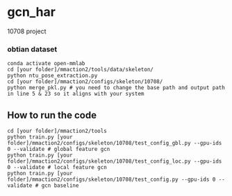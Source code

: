 # gcn_har

10708 project

### obtian dataset

```
conda activate open-mmlab
cd [your folder]/mmaction2/tools/data/skeleton/
python ntu_pose_extraction.py
cd [your folder]/mmaction2/configs/skeleton/10708/
python merge_pkl.py # you need to change the base path and output path in line 5 & 23 so it aligns with your system
```

<!-- 注意事项：
尽量每个在server git clone 自己的code base，避免大家的代码重复修改


open-mmlab 的mmdet mmaction mmpose 的路径都在本地，所以如果复制了code base的话，也最好复制环境并且把三个mm库指向自己的code base

数据位置：
/home/ubuntu/data

skeleton流程：
1. fasterrcnn for person detection进行目标检测
2.  每个bbox内选取17个点（17个headmap，最高的score作为点)，score之间的连接是固定的,由mmpose model决定（见下面例子）。但是可以根据每个点的score决定这个点是否存在
e.g
skeleton = [[15, 13], [13, 11], [16, 14], [14, 12], [11, 12],
                        [5, 11], [6, 12], [5, 6], [5, 7], [6, 8], [7, 9],
                        [8, 10], [1, 2], [0, 1], [0, 2], [1, 3], [2, 4],
                        [3, 5], [4, 6]]

3. 可视化可以使用mmaction2/demo/visualization.ipynb 的 例子进行 -->

## How to run the code

```
cd [your folder]/mmaction2/tools
python train.py [your folder]/mmaction2/configs/skeleton/10708/test_config_gbl.py --gpu-ids 0 --validate # global feature gcn
python train.py [your folder]/mmaction2/configs/skeleton/10708/test_config_loc.py --gpu-ids 0 --validate # local feature gcn
python train.py [your folder]/mmaction2/configs/skeleton/10708/test_config.py --gpu-ids 0 --validate # gcn baseline
```
